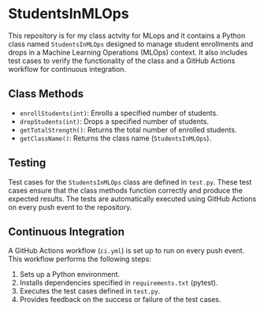 # StudentsInMLOps

This repository is for my class actvity for MLops and it contains a Python class named `StudentsInMLOps` designed to manage student enrollments and drops in a Machine Learning Operations (MLOps) context. It also includes test cases to verify the functionality of the class and a GitHub Actions workflow for continuous integration.

## Class Methods

- `enrollStudents(int)`: Enrolls a specified number of students.
- `dropStudents(int)`: Drops a specified number of students.
- `getTotalStrength()`: Returns the total number of enrolled students.
- `getClassName()`: Returns the class name (`StudentsInMLOps`).

## Testing

Test cases for the `StudentsInMLOps` class are defined in `test.py`. These test cases ensure that the class methods function correctly and produce the expected results. The tests are automatically executed using GitHub Actions on every push event to the repository.

## Continuous Integration

A GitHub Actions workflow (`ci.yml`) is set up to run on every push event. This workflow performs the following steps:

1. Sets up a Python environment.
2. Installs dependencies specified in `requirements.txt` (pytest).
3. Executes the test cases defined in `test.py`.
4. Provides feedback on the success or failure of the test cases.

